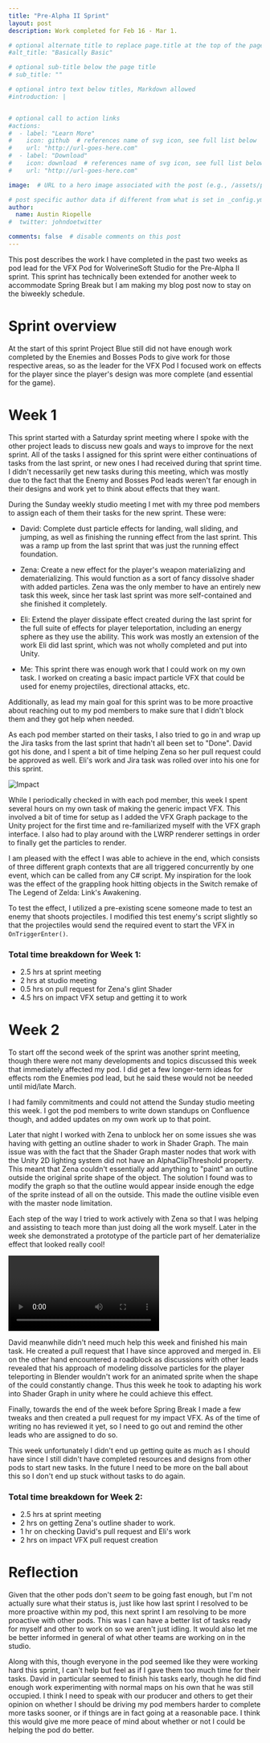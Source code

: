 ```yaml
---
title: "Pre-Alpha II Sprint"
layout: post
description: Work completed for Feb 16 - Mar 1.

# optional alternate title to replace page.title at the top of the page
#alt_title: "Basically Basic"

# optional sub-title below the page title
# sub_title: ""

# optional intro text below titles, Markdown allowed
#introduction: |


# optional call to action links
#actions:
#  - label: "Learn More"
#    icon: github  # references name of svg icon, see full list below
#    url: "http://url-goes-here.com"
#  - label: "Download"
#    icon: download  # references name of svg icon, see full list below
#    url: "http://url-goes-here.com"

image:  # URL to a hero image associated with the post (e.g., /assets/page-pic.jpg)

# post specific author data if different from what is set in _config.yml
author:
  name: Austin Riopelle
#  twitter: johndoetwitter

comments: false  # disable comments on this post
---
```

This post describes the work I have completed in the past two weeks as pod lead for the VFX Pod for WolverineSoft Studio for the Pre-Alpha II sprint. This sprint has technically been extended for another week to accommodate Spring Break but I am making my blog post now to stay on the biweekly schedule.

# Sprint overview

At the start of this sprint Project Blue still did not have enough work completed by the Enemies and Bosses Pods to give work for those respective areas, so as the leader for the VFX Pod I focused work on effects for the player since the player's design was more complete (and essential for the game).

# Week 1

This sprint started with a Saturday sprint meeting where I spoke with the other project leads to discuss new goals and ways to improve for the next sprint. All of the tasks I assigned for this sprint were either continuations of tasks from the last sprint, or new ones I had received during that sprint time. I didn't necessarily get new tasks during this meeting, which was mostly due to the fact that the Enemy and Bosses Pod leads weren't far enough in their designs and work yet to think about effects that they want.

During the Sunday weekly studio meeting I met with my three pod members to assign each of them their tasks for the new sprint. These were:

- David: Complete dust particle effects for landing, wall sliding, and jumping, as well as finishing the running effect from the last sprint. This was a ramp up from the last sprint that was just the running effect foundation.

- Zena: Create a new effect for the player's weapon materializing and dematerializing. This would function as a sort of fancy dissolve shader with added particles. Zena was the only member to have an entirely new task this week, since her task last sprint was more self-contained and she finished it completely.

- Eli: Extend the player dissipate effect created during the last sprint for the full suite of effects for player teleportation, including an energy sphere as they use the ability. This work was mostly an extension of the work Eli did last sprint, which was not wholly completed and put into Unity.

- Me: This sprint there was enough work that I could work on my own task. I worked on creating a basic impact particle VFX that could be used for enemy projectiles, directional attacks, etc.

Additionally, as lead my main goal for this sprint was to be more proactive about reaching out to my pod members to make sure that I didn't block them and they got help when needed.

As each pod member started on their tasks, I also tried to go in and wrap up the Jira tasks from the last sprint that hadn't all been set to "Done". David got his done, and I spent a bit of time helping Zena so her pull request could be approved as well. Eli's work and Jira task was rolled over into his one for this sprint.

![Impact](http://riopelle.me/pics/wsoft/sparks.gif)

While I periodically checked in with each pod member, this week I spent several hours on my own task of making the generic impact VFX. This involved a bit of time for setup as I added the VFX Graph package to the Unity project for the first time and re-familiarized myself with the VFX graph interface. I also had to play around with the LWRP renderer settings in order to finally get the particles to render.

I am pleased with the effect I was able to achieve in the end, which consists of three different graph contexts that are all triggered concurrently by one event, which can be called from any C# script. My inspiration for the look was the effect of the grappling hook hitting objects in the Switch remake of The Legend of Zelda: Link's Awakening.

To test the effect, I utilized a pre-existing scene someone made to test an enemy that shoots projectiles. I modified this test enemy's script slightly so that the projectiles would send the required event to start the VFX in `OnTriggerEnter()`.

### Total time breakdown for Week 1:

- 2.5 hrs at sprint meeting
- 2 hrs at studio meeting
- 0.5 hrs on pull request for Zena's glint Shader
- 4.5 hrs on impact VFX setup and getting it to work

# Week 2

To start off the second week of the sprint was another sprint meeting, though there were not many developments and topics discussed this week that immediately affected my pod. I did get a few longer-term ideas for effects rom the Enemies pod lead, but he said these would not be needed until mid/late March.

I had family commitments and could not attend the Sunday studio meeting this week. I got the pod members to write down standups on Confluence though, and added updates on my own work up to that point.

Later that night I worked with Zena to unblock her on some issues she was having with getting an outline shader to work in Shader Graph. The main issue was with the fact that the Shader Graph master nodes that work with the Unity 2D lighting system did not have an AlphaClipThreshold property. This meant that Zena couldn't essentially add anything to "paint" an outline outside the original sprite shape of the object. The solution I found was to modify the graph so that the outline would appear inside enough the edge of the sprite instead of all on the outside. This made the outline visible even with the master node limitation.

Each step of the way I tried to work actively with Zena so that I was helping and assisting to teach more than just doing all the work myself. Later in the week she demonstrated a prototype of the particle part of her dematerialize effect that looked really cool!

![Dematerialize](http://riopelle.me/pics/wsoft/DematerializeSword.mov)

David meanwhile didn't need much help this week and finished his main task. He created a pull request that I have since approved and merged in. Eli on the other hand encountered a roadblock as discussions with other leads revealed that his approach of modeling dissolve particles for the player teleporting in Blender wouldn't work for an animated sprite when the shape of the could constantly change. Thus this week he took to adapting his work into Shader Graph in unity where he could achieve this effect.

Finally, towards the end of the week before Spring Break I made a few tweaks and then created a pull request for my impact VFX. As of the time of writing no has reviewed it yet, so I need to go out and remind the other leads who are assigned to do so.

This week unfortunately I didn't end up getting quite as much as I should have since I still didn't have completed resources and designs from other pods to start new tasks. In the future I need to be more on the ball about this so I don't end up stuck without tasks to do again.

### Total time breakdown for Week 2:

- 2.5 hrs at sprint meeting
- 2 hrs on getting Zena's outline shader to work.
- 1 hr on checking David's pull request and Eli's work
- 2 hrs on impact VFX pull request creation

# Reflection

Given that the other pods don't *seem* to be going fast enough, but I'm not actually sure what their status is, just like how last sprint I resolved to be more proactive within my pod, this next sprint I am resolving to be more proactive with other pods. This was I can have a better list of tasks ready for myself and other to work on so we aren't just idling. It would also let me be better informed in general of what other teams are working on in the studio.

Along with this, though everyone in the pod seemed like they were working hard this sprint, I can't help but feel as if I gave them too much time for their tasks. David in particular seemed to finish his tasks early, though he did find enough work experimenting with normal maps on his own that he was still occupied. I think I need to speak with our producer and others to get their opinion on whether I should be driving my pod members harder to complete more tasks sooner, or if things are in fact going at a reasonable pace. I think this would give me more peace of mind about whether or not I could be helping the pod do better.
